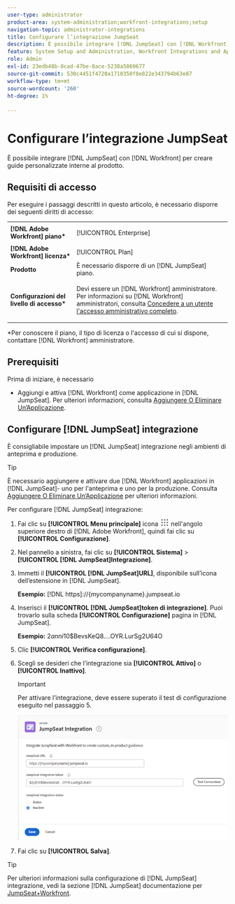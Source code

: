 ```yaml
---
user-type: administrator
product-area: system-administration;workfront-integrations;setup
navigation-topic: administrator-integrations
title: Configurare l’integrazione JumpSeat
description: È possibile integrare [!DNL JumpSeat] con [!DNL Workfront] per creare guide personalizzate interne al prodotto.
feature: System Setup and Administration, Workfront Integrations and Apps
role: Admin
exl-id: 23edb48b-8cad-47be-8ace-5238a5869677
source-git-commit: 530c4451f4720a1710350f8e822e343794b63e87
workflow-type: tm+mt
source-wordcount: '260'
ht-degree: 1%

---
```


# Configurare l’integrazione JumpSeat

È possibile integrare [!DNL JumpSeat] con [!DNL Workfront] per creare guide personalizzate interne al prodotto.

## Requisiti di accesso

Per eseguire i passaggi descritti in questo articolo, è necessario disporre dei seguenti diritti di accesso:

<table style="table-layout:auto"> 
 <col> 
 <col> 
 <tbody> 
  <tr> 
   <td role="rowheader"><strong>[!DNL Adobe Workfront] piano*</strong></td> 
   <td> <p>[!UICONTROL Enterprise] </p> </td> 
  </tr> 
  <tr> 
   <td role="rowheader"><strong>[!DNL Adobe Workfront] licenza*</strong></td> 
   <td>[!UICONTROL Plan]</td> 
  </tr> 
  <tr> 
   <td role="rowheader"><strong>Prodotto</strong></td> 
   <td>È necessario disporre di un [!DNL JumpSeat] piano.</td> 
  </tr> 
  <tr> 
   <td role="rowheader"><strong>Configurazioni del livello di accesso*</strong></td> 
   <td> <p> Devi essere un [!DNL Workfront] amministratore. Per informazioni su [!DNL Workfront] amministratori, consulta <a href="../../administration-and-setup/add-users/configure-and-grant-access/grant-a-user-full-administrative-access.md" class="MCXref xref">Concedere a un utente l'accesso amministrativo completo</a>.</p> </td> 
  </tr> 
 </tbody> 
</table>

&#42;Per conoscere il piano, il tipo di licenza o l&#39;accesso di cui si dispone, contattare [!DNL Workfront] amministratore.

## Prerequisiti

Prima di iniziare, è necessario

* Aggiungi e attiva [!DNL Workfront] come applicazione in [!DNL JumpSeat]. Per ulteriori informazioni, consulta [Aggiungere O Eliminare Un’Applicazione](https://support.jumpseat.io/article/how-to-add-an-application/).

## Configurare [!DNL JumpSeat] integrazione

È consigliabile impostare un [!DNL JumpSeat] integrazione negli ambienti di anteprima e produzione.

>[!TIP]
>
>È necessario aggiungere e attivare due [!DNL Workfront] applicazioni in [!DNL JumpSeat]- uno per l&#39;anteprima e uno per la produzione. Consulta [Aggiungere O Eliminare Un’Applicazione](https://support.jumpseat.io/article/how-to-add-an-application/) per ulteriori informazioni.

Per configurare [!DNL JumpSeat] integrazione:

1. Fai clic su **[!UICONTROL Menu principale]** icona ![](assets/main-menu-icon.png) nell&#39;angolo superiore destro di [!DNL Adobe Workfront], quindi fai clic su **[!UICONTROL Configurazione]**.
1. Nel pannello a sinistra, fai clic su **[!UICONTROL Sistema]** > **[!UICONTROL [!DNL JumpSeat]Integrazione]**.
1. Immetti il **[!UICONTROL [!DNL JumpSeat]URL]**, disponibile sull’icona dell’estensione in [!DNL JumpSeat].

   **Esempio:** [!DNL https]://{mycompanyname}.jumpseat.io

1. Inserisci il **[!UICONTROL [!DNL JumpSeat]token di integrazione]**. Puoi trovarlo sulla scheda **[!UICONTROL Configurazione]** pagina in [!DNL JumpSeat].

   **Esempio:** $2 anni$10$BevsKeQ8....OYR.LurSg2U64O

1. Clic **[!UICONTROL Verifica configurazione]**.
1. Scegli se desideri che l’integrazione sia **[!UICONTROL Attivo]** o **[!UICONTROL Inattivo]**.

   >[!IMPORTANT]
   >
   >Per attivare l’integrazione, deve essere superato il test di configurazione eseguito nel passaggio 5.

   ![Pagina Integrazione JumpSeat](assets/jumpseat-integration-page.png)

1. Fai clic su **[!UICONTROL Salva]**.

>[!TIP]
>
>Per ulteriori informazioni sulla configurazione di [!DNL JumpSeat] integrazione, vedi la sezione [!DNL JumpSeat] documentazione per [JumpSeat+Workfront](https://jumpseat.io/landing-page/jumpseat-workfront/).
